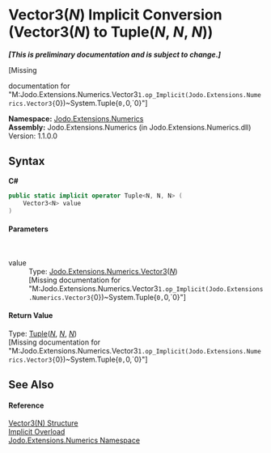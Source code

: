 # Vector3(*N*)&nbsp;Implicit Conversion (Vector3(*N*) to Tuple(*N*, *N*, *N*))
 _**\[This is preliminary documentation and is subject to change.\]**_

\[Missing <summary> documentation for "M:Jodo.Extensions.Numerics.Vector3`1.op_Implicit(Jodo.Extensions.Numerics.Vector3{`0})~System.Tuple{`0,`0,`0}"\]

**Namespace:**&nbsp;<a href="N_Jodo_Extensions_Numerics">Jodo.Extensions.Numerics</a><br />**Assembly:**&nbsp;Jodo.Extensions.Numerics (in Jodo.Extensions.Numerics.dll) Version: 1.1.0.0

## Syntax

**C#**<br />
``` C#
public static implicit operator Tuple<N, N, N> (
	Vector3<N> value
)
```


#### Parameters
&nbsp;<dl><dt>value</dt><dd>Type: <a href="T_Jodo_Extensions_Numerics_Vector3_1">Jodo.Extensions.Numerics.Vector3</a>(<a href="T_Jodo_Extensions_Numerics_Vector3_1">*N*</a>)<br />\[Missing <param name="value"/> documentation for "M:Jodo.Extensions.Numerics.Vector3`1.op_Implicit(Jodo.Extensions.Numerics.Vector3{`0})~System.Tuple{`0,`0,`0}"\]</dd></dl>

#### Return Value
Type: <a href="https://docs.microsoft.com/dotnet/api/system.tuple-3" target="_blank" rel="noopener noreferrer">Tuple</a>(<a href="T_Jodo_Extensions_Numerics_Vector3_1">*N*</a>, <a href="T_Jodo_Extensions_Numerics_Vector3_1">*N*</a>, <a href="T_Jodo_Extensions_Numerics_Vector3_1">*N*</a>)<br />\[Missing <returns> documentation for "M:Jodo.Extensions.Numerics.Vector3`1.op_Implicit(Jodo.Extensions.Numerics.Vector3{`0})~System.Tuple{`0,`0,`0}"\]

## See Also


#### Reference
<a href="T_Jodo_Extensions_Numerics_Vector3_1">Vector3(N) Structure</a><br /><a href="Overload_Jodo_Extensions_Numerics_Vector3_1_op_Implicit">Implicit Overload</a><br /><a href="N_Jodo_Extensions_Numerics">Jodo.Extensions.Numerics Namespace</a><br />